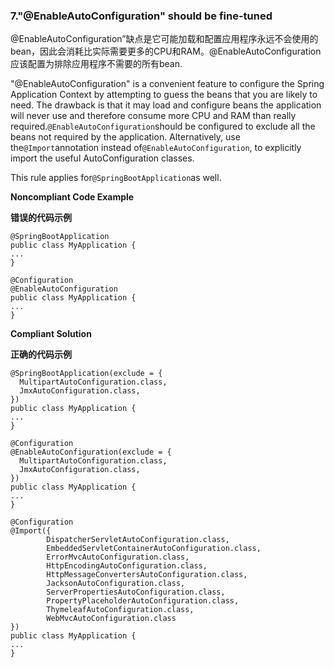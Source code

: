 ### 7."@EnableAutoConfiguration" should be fine-tuned

@EnableAutoConfiguration”缺点是它可能加载和配置应用程序永远不会使用的bean，因此会消耗比实际需要更多的CPU和RAM。@EnableAutoConfiguration应该配置为排除应用程序不需要的所有bean.

"@EnableAutoConfiguration" is a convenient feature to configure the Spring Application Context by attempting to guess the beans that you are likely to need. The drawback is that it may load and configure beans the application will never use and therefore consume more CPU and RAM than really required.`@EnableAutoConfiguration`should be configured to exclude all the beans not required by the application. Alternatively, use the`@Import`annotation instead of`@EnableAutoConfiguration`, to explicitly import the useful AutoConfiguration classes.

This rule applies for`@SpringBootApplication`as well.



**Noncompliant Code Example**

**错误的代码示例**

```
@SpringBootApplication
public class MyApplication {
...
}
```

```
@Configuration
@EnableAutoConfiguration
public class MyApplication {
...
}
```


**Compliant Solution**

**正确的代码示例**

```
@SpringBootApplication(exclude = {
  MultipartAutoConfiguration.class,
  JmxAutoConfiguration.class,
})
public class MyApplication {
...
}
```

```
@Configuration
@EnableAutoConfiguration(exclude = {
  MultipartAutoConfiguration.class,
  JmxAutoConfiguration.class,
})
public class MyApplication {
...
}
```


```
@Configuration
@Import({
        DispatcherServletAutoConfiguration.class,
        EmbeddedServletContainerAutoConfiguration.class,
        ErrorMvcAutoConfiguration.class,
        HttpEncodingAutoConfiguration.class,
        HttpMessageConvertersAutoConfiguration.class,
        JacksonAutoConfiguration.class,
        ServerPropertiesAutoConfiguration.class,
        PropertyPlaceholderAutoConfiguration.class,
        ThymeleafAutoConfiguration.class,
        WebMvcAutoConfiguration.class
})
public class MyApplication {
...
}
```

